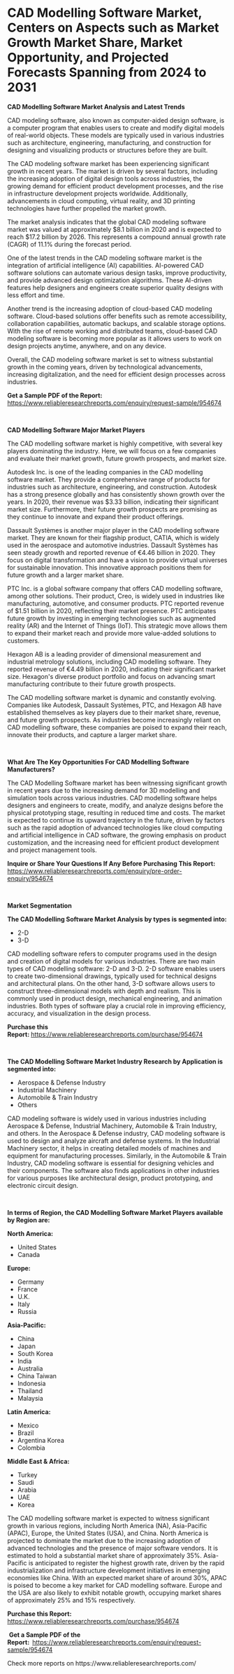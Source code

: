 <p><h1>CAD Modelling Software Market, Centers on Aspects such as Market Growth Market Share, Market Opportunity, and Projected Forecasts Spanning from 2024 to 2031</h1></p><p><strong>CAD Modelling Software Market Analysis and Latest Trends</strong></p>
<p><p>CAD modeling software, also known as computer-aided design software, is a computer program that enables users to create and modify digital models of real-world objects. These models are typically used in various industries such as architecture, engineering, manufacturing, and construction for designing and visualizing products or structures before they are built.</p><p>The CAD modeling software market has been experiencing significant growth in recent years. The market is driven by several factors, including the increasing adoption of digital design tools across industries, the growing demand for efficient product development processes, and the rise in infrastructure development projects worldwide. Additionally, advancements in cloud computing, virtual reality, and 3D printing technologies have further propelled the market growth.</p><p>The market analysis indicates that the global CAD modeling software market was valued at approximately $8.1 billion in 2020 and is expected to reach $17.2 billion by 2026. This represents a compound annual growth rate (CAGR) of 11.1% during the forecast period.</p><p>One of the latest trends in the CAD modeling software market is the integration of artificial intelligence (AI) capabilities. AI-powered CAD software solutions can automate various design tasks, improve productivity, and provide advanced design optimization algorithms. These AI-driven features help designers and engineers create superior quality designs with less effort and time.</p><p>Another trend is the increasing adoption of cloud-based CAD modeling software. Cloud-based solutions offer benefits such as remote accessibility, collaboration capabilities, automatic backups, and scalable storage options. With the rise of remote working and distributed teams, cloud-based CAD modeling software is becoming more popular as it allows users to work on design projects anytime, anywhere, and on any device.</p><p>Overall, the CAD modeling software market is set to witness substantial growth in the coming years, driven by technological advancements, increasing digitalization, and the need for efficient design processes across industries.</p></p>
<p><strong>Get a Sample PDF of the Report:&nbsp;</strong> <a href="https://www.reliableresearchreports.com/enquiry/request-sample/954674">https://www.reliableresearchreports.com/enquiry/request-sample/954674</a></p>
<p>&nbsp;</p>
<p><strong>CAD Modelling Software Major Market Players</strong></p>
<p><p>The CAD modelling software market is highly competitive, with several key players dominating the industry. Here, we will focus on a few companies and evaluate their market growth, future growth prospects, and market size.</p><p>Autodesk Inc. is one of the leading companies in the CAD modelling software market. They provide a comprehensive range of products for industries such as architecture, engineering, and construction. Autodesk has a strong presence globally and has consistently shown growth over the years. In 2020, their revenue was $3.33 billion, indicating their significant market size. Furthermore, their future growth prospects are promising as they continue to innovate and expand their product offerings.</p><p>Dassault Systèmes is another major player in the CAD modelling software market. They are known for their flagship product, CATIA, which is widely used in the aerospace and automotive industries. Dassault Systèmes has seen steady growth and reported revenue of €4.46 billion in 2020. They focus on digital transformation and have a vision to provide virtual universes for sustainable innovation. This innovative approach positions them for future growth and a larger market share.</p><p>PTC Inc. is a global software company that offers CAD modelling software, among other solutions. Their product, Creo, is widely used in industries like manufacturing, automotive, and consumer products. PTC reported revenue of $1.51 billion in 2020, reflecting their market presence. PTC anticipates future growth by investing in emerging technologies such as augmented reality (AR) and the Internet of Things (IoT). This strategic move allows them to expand their market reach and provide more value-added solutions to customers.</p><p>Hexagon AB is a leading provider of dimensional measurement and industrial metrology solutions, including CAD modelling software. They reported revenue of €4.49 billion in 2020, indicating their significant market size. Hexagon's diverse product portfolio and focus on advancing smart manufacturing contribute to their future growth prospects.</p><p>The CAD modelling software market is dynamic and constantly evolving. Companies like Autodesk, Dassault Systèmes, PTC, and Hexagon AB have established themselves as key players due to their market share, revenue, and future growth prospects. As industries become increasingly reliant on CAD modelling software, these companies are poised to expand their reach, innovate their products, and capture a larger market share.</p></p>
<p>&nbsp;</p>
<p><strong>What Are The Key Opportunities For CAD Modelling Software Manufacturers?</strong></p>
<p><p>The CAD Modelling Software market has been witnessing significant growth in recent years due to the increasing demand for 3D modelling and simulation tools across various industries. CAD modelling software helps designers and engineers to create, modify, and analyze designs before the physical prototyping stage, resulting in reduced time and costs. The market is expected to continue its upward trajectory in the future, driven by factors such as the rapid adoption of advanced technologies like cloud computing and artificial intelligence in CAD software, the growing emphasis on product customization, and the increasing need for efficient product development and project management tools.</p></p>
<p><strong>Inquire or Share Your Questions If Any Before Purchasing This Report:</strong> <a href="https://www.reliableresearchreports.com/enquiry/pre-order-enquiry/954674">https://www.reliableresearchreports.com/enquiry/pre-order-enquiry/954674</a></p>
<p>&nbsp;</p>
<p><strong>Market Segmentation</strong></p>
<p><strong>The CAD Modelling Software Market Analysis by types is segmented into:</strong></p>
<p><ul><li>2-D</li><li>3-D</li></ul></p>
<p><p>CAD modelling software refers to computer programs used in the design and creation of digital models for various industries. There are two main types of CAD modelling software: 2-D and 3-D. 2-D software enables users to create two-dimensional drawings, typically used for technical designs and architectural plans. On the other hand, 3-D software allows users to construct three-dimensional models with depth and realism. This is commonly used in product design, mechanical engineering, and animation industries. Both types of software play a crucial role in improving efficiency, accuracy, and visualization in the design process.</p></p>
<p><strong>Purchase this Report:&nbsp;</strong><a href="https://www.reliableresearchreports.com/purchase/954674">https://www.reliableresearchreports.com/purchase/954674</a></p>
<p>&nbsp;</p>
<p><strong>The CAD Modelling Software Market Industry Research by Application is segmented into:</strong></p>
<p><ul><li>Aerospace & Defense Industry</li><li>Industrial Machinery</li><li>Automobile & Train Industry</li><li>Others</li></ul></p>
<p><p>CAD modeling software is widely used in various industries including Aerospace & Defense, Industrial Machinery, Automobile & Train Industry, and others. In the Aerospace & Defense industry, CAD modeling software is used to design and analyze aircraft and defense systems. In the Industrial Machinery sector, it helps in creating detailed models of machines and equipment for manufacturing processes. Similarly, in the Automobile & Train Industry, CAD modeling software is essential for designing vehicles and their components. The software also finds applications in other industries for various purposes like architectural design, product prototyping, and electronic circuit design.</p></p>
<p>&nbsp;</p>
<p><strong>In terms of Region, the CAD Modelling Software Market Players available by Region are:</strong></p>
<p>
    <p> <strong> North America: </strong>
        <ul>
            <li>United States</li>
            <li>Canada</li>
        </ul>
        </p> 
    <p> <strong> Europe: </strong>
        <ul>
            <li>Germany</li>
            <li>France</li>
            <li>U.K.</li>
            <li>Italy</li>
            <li>Russia</li>
        </ul>
        </p> 
    <p> <strong> Asia-Pacific: </strong>
        <ul>
            <li>China</li>
            <li>Japan</li>
            <li>South Korea</li>
            <li>India</li>
            <li>Australia</li>
            <li>China Taiwan</li>
            <li>Indonesia</li>
            <li>Thailand</li>
            <li>Malaysia</li>
        </ul>
        </p> 
    <p> <strong> Latin America: </strong>
        <ul>
            <li>Mexico</li>
            <li>Brazil</li>
            <li>Argentina Korea</li>
            <li>Colombia</li>
        </ul>
        </p> 
    <p> <strong> Middle East & Africa: </strong>
        <ul>
            <li>Turkey</li>
            <li>Saudi</li>
            <li>Arabia</li>
            <li>UAE</li>
            <li>Korea</li>
        </ul>
    </p>
    </p>
<p><p>The CAD modelling software market is expected to witness significant growth in various regions, including North America (NA), Asia-Pacific (APAC), Europe, the United States (USA), and China. North America is projected to dominate the market due to the increasing adoption of advanced technologies and the presence of major software vendors. It is estimated to hold a substantial market share of approximately 35%. Asia-Pacific is anticipated to register the highest growth rate, driven by the rapid industrialization and infrastructure development initiatives in emerging economies like China. With an expected market share of around 30%, APAC is poised to become a key market for CAD modelling software. Europe and the USA are also likely to exhibit notable growth, occupying market shares of approximately 25% and 15% respectively.</p></p>
<p><strong>Purchase this Report: </strong><a href="https://www.reliableresearchreports.com/purchase/954674">https://www.reliableresearchreports.com/purchase/954674</a></p>
<p>&nbsp;<strong>Get a Sample PDF of the Report:&nbsp;&nbsp;</strong><a href="https://www.reliableresearchreports.com/enquiry/request-sample/954674">https://www.reliableresearchreports.com/enquiry/request-sample/954674</a></p>
<p><strong></strong></p>
<p>Check more reports on https://www.reliableresearchreports.com/</p>